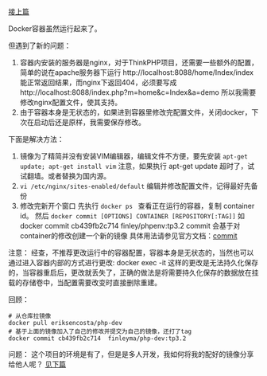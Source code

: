 [接上篇](https://www.jianshu.com/p/0dedba35e922)

Docker容器虽然运行起来了。

但遇到了新的问题：

1. 容器内安装的服务器是nginx，对于ThinkPHP项目，还需要一些额外的配置，简单的说在apache服务器下运行 http://localhost:8088/home/Index/index 能正常返回结果，而nginx下返回404，必须要写成  http://localhost:8088/index.php?m=home&c=Index&a=demo
所以我需要修改nginx配置文件，使其支持。
2. 由于容器本身是无状态的，如果进到容器里修改完配置文件，关闭docker，下次在启动后还是原样，我需要保存修改。

下面是解决方法：

1.  镜像为了精简并没有安装VIM编辑器，编辑文件不方便，要先安装 `apt-get update; apt-get install vim` 
注意，如果执行 apt-get update 超时了，试试翻墙。或者替换为国内源。
2. `vi /etc/nginx/sites-enabled/default` 编辑并修改配置文件，记得最好先备份
3. 修改完新开个窗口 
先执行 `docker ps ` 查看正在运行的容器，复制 container id。
然后 `docker commit [OPTIONS] CONTAINER [REPOSITORY[:TAG]]` 如 docker commit cb439fb2c714 finley/phpenv:tp3.2
commit 会基于对container的修改创建一个新的镜像
具体用法请参见官方文档：[commit](https://docs.docker.com/engine/reference/commandline/commit/)

注意：
经查，不推荐更改运行中的容器配置，容器本身是无状态的，当然也可以通过进入容器内部的方式进行更改: docker exec -it 这样的更改是无法持久化保存的，当容器重启后，更改就丢失了，正确的做法是将需要持久化保存的数据放在挂载的存储卷中，当配置需要改变时直接删除重建。

回顾：
```
# 从仓库拉镜像
docker pull eriksencosta/php-dev
# 基于上面的镜像加入了自己的修改并提交为自己的镜像，还打了tag
docker commit cb439fb2c714  finleyma/php-dev:tp3.2
```

问题：
这个项目的环境是有了，但是是多人开发，我如何将我的配好的镜像分享给他人呢？
[见下篇](https://www.jianshu.com/p/bd4ac1999090)
